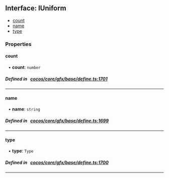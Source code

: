 ## Interface: IUniform

- [count](#count)
- [name](#name)
- [type](#type)

### Properties

#### count

<div style="margin-left: 10px;">


• **count**: ``number``

</div>

##### Defined in &nbsp;   [cocos/core/gfx/base/define.ts:1701](https://github.com/cocos-creator/engine/blob/c7bf6b8a9/cocos/core/gfx/base/define.ts#L1701)&nbsp;
___
#### name

<div style="margin-left: 10px;">


• **name**: ``string``

</div>

##### Defined in &nbsp;   [cocos/core/gfx/base/define.ts:1699](https://github.com/cocos-creator/engine/blob/c7bf6b8a9/cocos/core/gfx/base/define.ts#L1699)&nbsp;
___
#### type

<div style="margin-left: 10px;">


• **type**: ``Type``

</div>

##### Defined in &nbsp;   [cocos/core/gfx/base/define.ts:1700](https://github.com/cocos-creator/engine/blob/c7bf6b8a9/cocos/core/gfx/base/define.ts#L1700)&nbsp;
___
